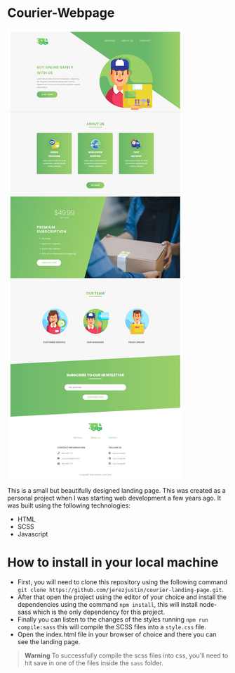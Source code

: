 # Courier-Webpage

![Landing Page Screenshot](/img/screenshot.jpeg)

This is a small but beautifully designed landing page. This was created as a personal project when I was starting web development a few years ago. It was built using the following technologies:

- HTML
- SCSS
- Javascript

# How to install in your local machine

- First, you will need to clone this repository using the following command `git clone https://github.com/jerezjustin/courier-landing-page.git`.
- After that open the project using the editor of your choice and install the dependencies using the command `npm install`, this will install node-sass which is the only dependency for this project.
- Finally you can listen to the changes of the styles running `npm run compile:sass` this will compile the SCSS files into a `style.css` file.
- Open the index.html file in your browser of choice and there you can see the landing page.

> **Warning**
> To successfully compile the scss files into css, you'll need to hit save in one of the files inside the `sass` folder.
